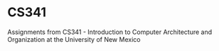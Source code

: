 # CS341
Assignments from CS341 - Introduction to Computer Architecture and Organization at the University of New Mexico
